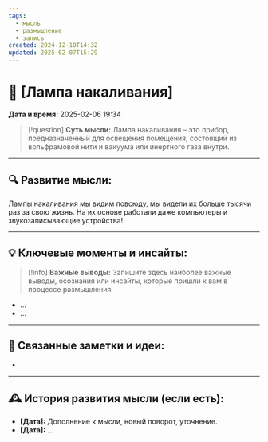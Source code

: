 ```yaml
---
tags:
  - мысль
  - размышление
  - запись
created: 2024-12-18T14:32
updated: 2025-02-07T15:29
---
```


# 💭  [Лампа накаливания]

**Дата и время:** 2025-02-06 19:34

> [!question] **Суть мысли:**
> Лампа накаливания – это прибор, предназначенный для освещения помещения, состоящий из вольфрамовой нити и вакуума или инертного газа внутри.

---

## 🔍 Развитие мысли:

Лампы накаливания мы видим повсюду, мы видели их больше тысячи раз за свою жизнь. На их основе работали даже компьютеры и звукозаписывающие устройства! 

---

## 💡 Ключевые моменты и инсайты:

> [!info] **Важные выводы:**
> Запишите здесь наиболее важные выводы, осознания или инсайты, которые пришли к вам в процессе размышления.

- ...
- ...


---

## 🔄 Связанные заметки и идеи:

- 

---

## 🕰️ История развития мысли (если есть):

* **[Дата]:**  Дополнение к мысли, новый поворот, уточнение.
* **[Дата]:**  ...